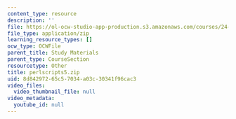 ```yaml
---
content_type: resource
description: ''
file: https://ol-ocw-studio-app-production.s3.amazonaws.com/courses/24-964-topics-in-phonology-fall-2004/8d84297265c57034a03c30341f96cac3_perlscripts5.zip
file_type: application/zip
learning_resource_types: []
ocw_type: OCWFile
parent_title: Study Materials
parent_type: CourseSection
resourcetype: Other
title: perlscripts5.zip
uid: 8d842972-65c5-7034-a03c-30341f96cac3
video_files:
  video_thumbnail_file: null
video_metadata:
  youtube_id: null
---
```

